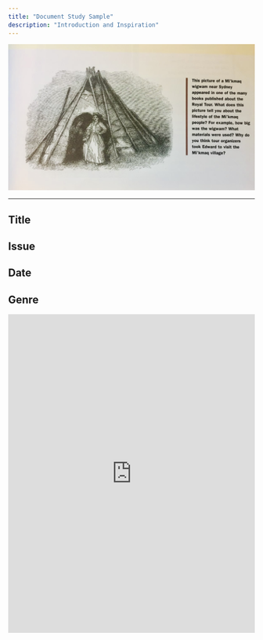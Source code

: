 ```yaml
---
title: "Document Study Sample"
description: "Introduction and Inspiration"
---
```


![Wigwam schoolbook illustration](../img/wigwam.jpeg)

--- 
**Title** 
---
**Issue**
---
**Date**
---
**Genre**
---


<iframe src='https://cdn.knightlab.com/libs/timeline3/latest/embed/index.html?source=1PvcYDRdwoR-NM7lUlYzJAWV1kcKP1GZ-1F1qHdYScL4&font=Default&lang=en&initial_zoom=2&height=650' width='100%' height='650' webkitallowfullscreen mozallowfullscreen allowfullscreen frameborder='0'></iframe>
